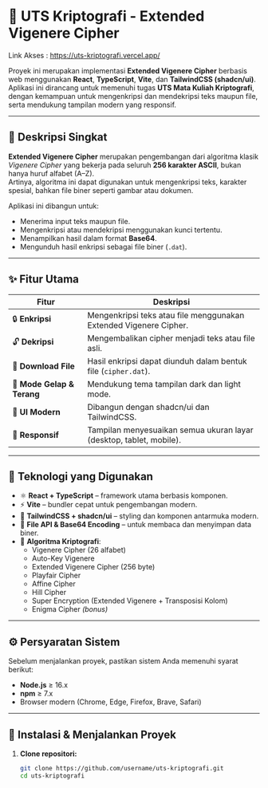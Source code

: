 # 🔐 UTS Kriptografi - Extended Vigenere Cipher


Link Akses : https://uts-kriptografi.vercel.app/

Proyek ini merupakan implementasi **Extended Vigenere Cipher** berbasis web menggunakan **React**, **TypeScript**, **Vite**, dan **TailwindCSS (shadcn/ui)**.  
Aplikasi ini dirancang untuk memenuhi tugas **UTS Mata Kuliah Kriptografi**, dengan kemampuan untuk mengenkripsi dan mendekripsi teks maupun file, serta mendukung tampilan modern yang responsif.

---

## 🧠 **Deskripsi Singkat**

**Extended Vigenere Cipher** merupakan pengembangan dari algoritma klasik *Vigenere Cipher* yang bekerja pada seluruh **256 karakter ASCII**, bukan hanya huruf alfabet (A–Z).  
Artinya, algoritma ini dapat digunakan untuk mengenkripsi teks, karakter spesial, bahkan file biner seperti gambar atau dokumen.  

Aplikasi ini dibangun untuk:
- Menerima input teks maupun file.
- Mengenkripsi atau mendekripsi menggunakan kunci tertentu.
- Menampilkan hasil dalam format **Base64**.
- Mengunduh hasil enkripsi sebagai file biner (`.dat`).

---

## ✨ **Fitur Utama**
| Fitur | Deskripsi |
|-------|------------|
| 🔒 **Enkripsi** | Mengenkripsi teks atau file menggunakan Extended Vigenere Cipher. |
| 🔓 **Dekripsi** | Mengembalikan cipher menjadi teks atau file asli. |
| 💾 **Download File** | Hasil enkripsi dapat diunduh dalam bentuk file (`cipher.dat`). |
| 🎨 **Mode Gelap & Terang** | Mendukung tema tampilan dark dan light mode. |
| 🧭 **UI Modern** | Dibangun dengan shadcn/ui dan TailwindCSS. |
| 📱 **Responsif** | Tampilan menyesuaikan semua ukuran layar (desktop, tablet, mobile). |

---

## 🧩 **Teknologi yang Digunakan**
- ⚛️ **React + TypeScript** – framework utama berbasis komponen.
- ⚡ **Vite** – bundler cepat untuk pengembangan modern.
- 🎨 **TailwindCSS + shadcn/ui** – styling dan komponen antarmuka modern.
- 💾 **File API & Base64 Encoding** – untuk membaca dan menyimpan data biner.
- 🧮 **Algoritma Kriptografi**:
  - Vigenere Cipher (26 alfabet)
  - Auto-Key Vigenere
  - Extended Vigenere Cipher (256 byte)
  - Playfair Cipher
  - Affine Cipher
  - Hill Cipher
  - Super Encryption (Extended Vigenere + Transposisi Kolom)
  - Enigma Cipher *(bonus)*

---

## ⚙️ **Persyaratan Sistem**
Sebelum menjalankan proyek, pastikan sistem Anda memenuhi syarat berikut:
- **Node.js** ≥ 16.x  
- **npm** ≥ 7.x  
- Browser modern (Chrome, Edge, Firefox, Brave, Safari)

---

## 🚀 **Instalasi & Menjalankan Proyek**

1. **Clone repositori:**
   ```bash
   git clone https://github.com/username/uts-kriptografi.git
   cd uts-kriptografi
